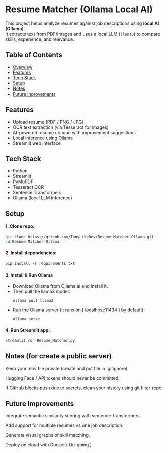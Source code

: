 # Resume Matcher (Ollama Local AI)

This project helps analyze resumes against job descriptions using **local AI (Ollama)**.  
It extracts text from PDF/Images and uses a local LLM (`llama3`) to compare skills, experience, and relevance.  

## Table of Contents
- [Overview](#resume-matcher-ollama-local-ai)
- [Features](#features)
- [Tech Stack](#tech-stack)
- [Setup](#setup)
- [Notes](#notes-for-create-a-public-server)
- [Future Inprovements](#future-improvements)

## Features
- Upload resume (PDF / PNG / JPG)
- OCR text extraction (via Tesseract for images)
- AI-powered resume critique with improvement suggestions
- Local inference using [Ollama](https://ollama.ai)
- Streamlit web interface

## Tech Stack
- Python
- Streamlit
- PyMuPDF
- Tesseract OCR
- Sentence Transformers
- Ollama (local LLM inference)

## Setup
#### 1. Clone repo:
   ```bash
   git clone https://github.com/TonyLikeDev/Resume-Matcher-Ollama.git
   cd Resume-Matcher-Ollama
   ```
   
#### 2. Install dependencies:
    pip install -r requirements.txt

#### 3. Install & Run Ollama

  - Download Ollama from Ollama.ai and install it.
  - Then pull the llama3 model:
    ```bash:
    ollama pull llama3
    ```
  - Run the Ollama server (it runs on [ localhost:11434 ]  by default):
    ```bash:
    ollama serve
    ```
#### 4. Run Streamlit app:
    
    streamlit run Resume_Matcher.py
    
## Notes (for create a public server)

Keep your .env file private (create and put file in .gitignore).

Hugging Face / API tokens should never be committed.

If GitHub blocks push due to secrets, clean your history using git filter-repo.

## Future Improvements

Integrate semantic similarity scoring with sentence-transformers.

Add support for multiple resumes vs one job description.

Generate visual graphs of skill matching.

Deploy on cloud with Docker.( On-going )
